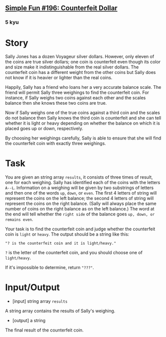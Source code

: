 <h2><a href=https://www.codewars.com/kata/58c61a1e8a452631c5000003/train/javascript target="_blank">Simple Fun #196: Counterfeit Dollar</a></h2><h3>5 kyu</h3><h1 id="story">Story</h1><p> Sally Jones has a dozen Voyageur silver dollars. However, only eleven of the coins are true silver dollars; one coin is counterfeit even though its color and size make it indistinguishable from the real silver dollars. The counterfeit coin has a different weight from the other coins but Sally does not know if it is heavier or lighter than the real coins. </p><p> Happily, Sally has a friend who loans her a very accurate balance scale. The friend will permit Sally three weighings to find the counterfeit coin. For instance, if Sally weighs two coins against each other and the scales balance then she knows these two coins are true. </p><p> Now if Sally weighs one of the true coins against a third coin and the scales do not balance then Sally knows the third coin is counterfeit and she can tell whether it is light or heavy depending on whether the balance on which it is placed goes up or down, respectively.</p><p> By choosing her weighings carefully, Sally is able to ensure that she will find the counterfeit coin with exactly three weighings.</p><h1 id="task">Task</h1><p> You are given an string array <code>results</code>, it consists of three times of result, one for each weighing. Sally has identified each of the coins with the letters <code>A--L</code>. Information on a weighing will be given by two substrings of letters and then one of the words <code>up</code>, <code>down</code>, or <code>even</code>. The first 4 letters of string will represent the coins on the left balance; the second 4 letters of string will represent the coins on the right balance. (Sally will always place the same number of coins on the right balance as on the left balance.) The word at the end will tell whether the <code>right side</code> of the balance goes <code>up, down, or remains even</code>.</p><p> Your task is to find the counterfeit coin and judge whether the counterfeit coin is <code>light</code> or <code>heavy</code>. The output should be a string like this:</p><p> <code>"? is the counterfeit coin and it is light/heavy."</code></p><p> <code>?</code> is the letter of the counterfeit coin, and you should choose one of <code>light/heavy</code>.</p><p> If it's impossible to determine, return <code>"???"</code>.</p><h1 id="inputoutput">Input/Output</h1><ul><li>[input] string array <code>results</code></li></ul><p>  A string array contains the results of Sally's weighing.</p><ul><li>[output] a string</li></ul><p>  The final result of the counterfeit coin.</p>